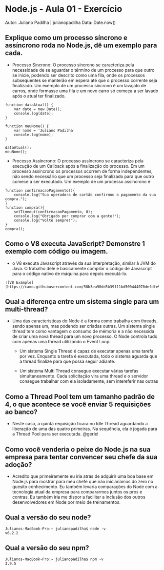 # Node.js - Aula 01 - Exercício
Autor: Juliano Padilha | julianopadilha
Data: Date.now()

## Explique como um processo síncrono e assíncrono roda no Node.js, dê um exemplo para cada.

- Processo Síncrono: O processo síncrono se caracteriza pela necessidade de se aguardar o término
de um processo para que outro se inicie, podendo ser descrito como uma fila, onde os processos subsequentes se manterão em espera até que o processo corrente seja finalizado. Um exemplo de um processo síncrono é um lavajato de carros, onde formasse uma fila e um novo carro só começa a ser lavado após o atual ter finalizado. 
```
function dataAtual() {
	var date = new Date();
	console.log(date);
}

function meuNome() {
	var nome = 'Juliano Padilha' 
	console.log(nome);
}

dataAtual();
meuNome();
```

- Processo Assíncrono: O processo assíncrono se caracteriza pela execução de um Callback após a finalização do processo. Em um processo assíncrono os processos ocorrem de forma independentes, não sendo necessário que um processo seja finalizado para que outro comece a ser executado. Um exemplo de um processo assíncrono é 
```
function confirmacaoPagamento(){
    console.log("Sua operadora de cartão confirmou o pagamento da sua compra.");
}
function compra(){
    setTimeout(confirmacaoPagamento, 0);
    console.log("Obrigado por comprar com a gente!");
    console.log("Volte sempre!");
}
compra();
```

## Como o V8 executa JavaScript? Demonstre 1 exemplo com código ou imagem.

- o V8 executa Javascript através da sua interpretação, similar à JVM do Java. O trabalho dele é basicamente compilar o código de Javascript para o código nativo de máquina para depois executá-lo.

```
![V8 Example](https://camo.githubusercontent.com/58b3ea90dd5b39f11bd500444070defdfe9dc7cd/687474703a2f2f72756e74696d656a732e6f72672f6a73636f6e662f696d672f72756e74696d656a732d617263682e706e67)
```

## Qual a diferença entre um sistema single para um multi-thread?

- Uma das características do Node é a forma como trabalha com threads, sendo apenas um, mas podendo ser criadas outras. Um sistema single thread tem como vantagem o consumo de mémoria e a não necessida de criar uma nova thread para um novo processo. O Node controla tudo com apenas uma thread utilizando o Event Loop.

	* Um sistema Single Thread é capaz de executar apenas uma tarefa por vez. Enquanto a tarefa é executada, todo o sistema aguarda que a thread finalize para que possa seguir adiante.

	* Um sistema Multi Thread consegue executar várias tarefas simultaneamente. Cada solicitação vira uma thread e o servidor consegue trabalhar com ela isoladamente, sem intereferir nas outras

## Como a Thread Pool tem um tamanho padrão de 4, o que acontece se você enviar 5 requisições ao banco?

- Neste caso, a quinta requisição ficara no Idle Thread aguardando a liberação de uma das quatro primeiras. Na sequência, ela é jogada para a Thread Pool para ser executada. @geriel

## Como você venderia o peixe do Node.js na sua empresa para tentar convencer seu chefe da sua adoção?

- Acredito que primeiramente eu iria atrás de adquirir uma boa base em Node.js para mostrar para meu chefe que não iniciaríamos do zero no quesito conhecimento. Eu também levaria comparações do Node com a tecnologia atual da empresa para compararmos juntos os pros e contras. Eu também iria me dispor a facilitar a inclusão dos outros desenvolvedores em Node por meio de treinamentos. 

## Qual a versão do seu node?

```
Julianos-MacBook-Pro:~ julianopadilha$ node -v
v6.2.2
```

## Qual a versão do seu npm?
```
Julianos-MacBook-Pro:~ julianopadilha$ npm -v
3.9.5
```

